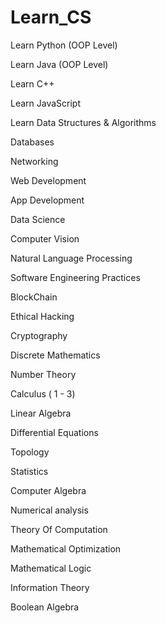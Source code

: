 # Learn_CS

Learn Python (OOP Level)

Learn Java (OOP Level)

Learn C++

Learn JavaScript

Learn Data Structures & Algorithms

Databases

Networking

Web Development

App Development

Data Science 

Computer Vision

Natural Language Processing

Software Engineering Practices

BlockChain

Ethical Hacking

Cryptography 

Discrete Mathematics

Number Theory

Calculus ( 1 - 3)

Linear Algebra

Differential Equations

Topology

Statistics

Computer Algebra 

Numerical analysis

Theory Of Computation

Mathematical Optimization

Mathematical Logic 

Information Theory

Boolean Algebra


